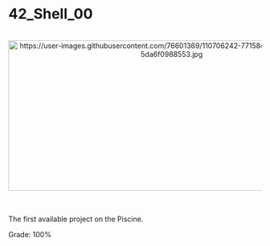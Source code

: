 # 42_Shell_00

<div align="center"><br>
  <img src="https://user-images.githubusercontent.com/76601369/110706242-77158d00-81ef-11eb-8085-5da6f0988553.jpg" alt="https://user-images.githubusercontent.com/76601369/110706242-77158d00-81ef-11eb-8085-5da6f0988553.jpg" width="650" height="300">
</div>
</br>

<!-- > *Reading a line on a fd is way too tedious* -->
<!-- </br> -->
</br>
<p> The first available project on the Piscine.</br>
<!-- <p> This function will read from a File Descriptor and must be called in a loop until it ends the EOF (End of File). -->
<!-- </br></p> -->
<!-- </br>
<p> GNL OK ✅ GNL BONUS OK ✅</p>
</br> -->
<p> Grade: 100% </p>
<!-- <div style="display: inline"><br>
   <img src="" class="transparent shrinkToFit" width="2000" height="250">
</div> -->
